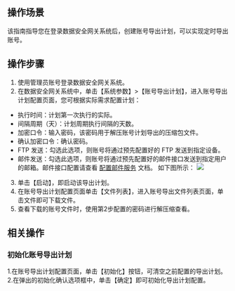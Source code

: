 ## 操作场景
该指南指导您在登录数据安全网关系统后，创建账号导出计划，可以实现定时导出账号。



## 操作步骤

1. 使用管理员账号登录数据安全网关系统。
2. 在数据安全网关系统中，单击【系统参数】>【账号导出计划】，进入账号导出计划配置页面，您可根据实际需求配置计划：
 - 执行时间：计划第一次执行的实际。
 - 间隔周期（天）：计划周期执行间隔的天数。
 - 加密口令：输入密码，该密码用于解压账号计划导出的压缩包文件。
 - 确认加密口令：确认密码。
 - FTP 发送：勾选此选项，则账号将通过预先配置好的 FTP 发送到指定设备。
 - 邮件发送：勾选此选项，则账号将通过预先配置好的邮件接口发送到指定用户的邮箱。邮件接口配置请查看 [配置邮件服务]() 文档。
	如下图所示：
![](https://main.qcloudimg.com/raw/fc91370f2e7e071ef8eb8393badab220.png)
3. 单击【启动】，即启动该导出计划。
4. 在账号导出计划配置页面单击【文件列表】，进入账号导出文件列表页面，单击文件即可下载文件。
5. 查看下载的账号文件时，使用第2步配置的密码进行解压缩查看。

## 相关操作
### 初始化账号导出计划
1.在账号导出计划配置页面，单击【初始化】按钮，可清空之前配置的导出计划。
2.在弹出的初始化确认选项框中，单击【确定】即可初始化导出计划配置。



